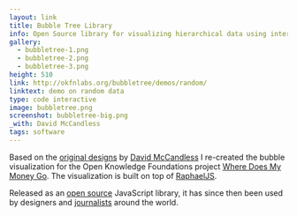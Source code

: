 ```yaml
---
layout: link
title: Bubble Tree Library
info: Open Source library for visualizing hierarchical data using interactive radial bubble trees.
gallery:
  - bubbletree-1.png
  - bubbletree-2.png
  - bubbletree-3.png
height: 510
link: http://okfnlabs.org/bubbletree/demos/random/
linktext: demo on random data
type: code interactive
image: bubbletree.png
screenshot: bubbletree-big.png
_with: David McCandless
tags: software
---
```


Based on the [original designs](http://www.flickr.com/photos/okfn/4624235540/in/set-72157623975681301/) by [David McCandless](http://www.informationisbeautiful.net/) I re-created the bubble visualization for the Open Knowledge Foundations project [Where Does My Money Go](http://wheredoesmymoneygo.org/bubbletree-map.html). The visualization is built on top of [RaphaelJS](http://raphaeljs.com/).

Released as an [open source](https://github.com/okfn/bubbletree/) JavaScript library, it has since then been used by designers and [journalists](http://www.guardian.co.uk/news/datablog/interactive/2011/oct/26/public-spending-uk-government-department?CMP=twt_gu) around the world.

